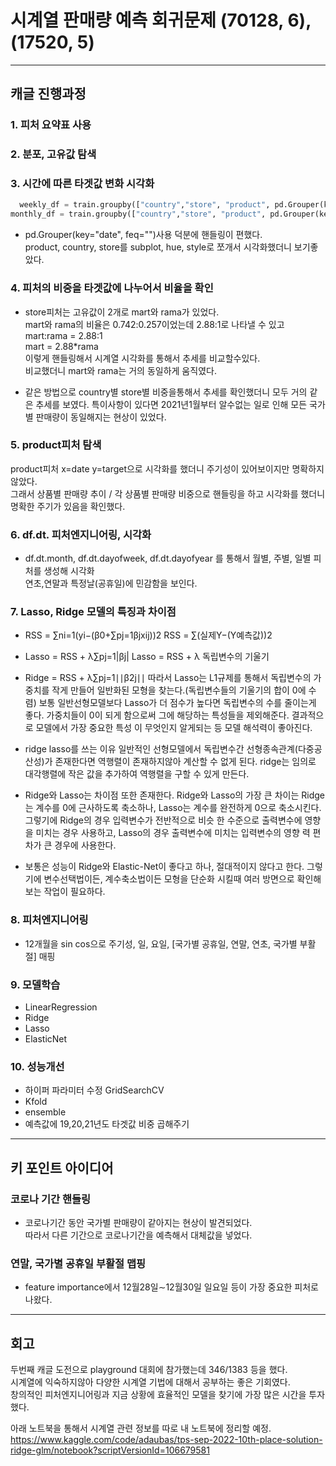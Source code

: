 # 시계열 판매량 예측 회귀문제    (70128, 6), (17520, 5)
-------------------------------------------------------------------------------------------------------------------------
## 캐글 진행과정   
### 1. 피처 요약표 사용   

### 2. 분포, 고유값 탐색

### 3. 시간에 따른 타겟값 변화 시각화
```python
  weekly_df = train.groupby(["country","store", "product", pd.Grouper(key="date", freq="W")])["num_sold"].sum().rename("num_sold").reset_index()
monthly_df = train.groupby(["country","store", "product", pd.Grouper(key="date", freq="MS")])["num_sold"].sum().rename("num_sold").reset_index()
```
  - pd.Grouper(key="date", feq="")사용 덕분에 핸들링이 편했다.  
  product, country, store를 subplot, hue, style로 쪼개서 시각화했더니 보기좋았다.

### 4. 피처의 비중을 타겟값에 나누어서 비율을 확인   
  - store피처는 고유값이 2개로 mart와 rama가 있었다.   
  mart와 rama의 비율은 0.742:0.257이었는데 2.88:1로 나타낼 수 있고   
  mart:rama = 2.88:1   
  mart = 2.88*rama   
  이렇게 핸들링해서 시계열 시각화를 통해서 추세를 비교할수있다.   
  비교했더니 mart와 rama는 거의 동일하게 움직였다.
  
   - 같은 방법으로 country별 store별 비중을통해서 추세를 확인했더니 모두 거의 같은 추세를 보였다.
    특이사항이 있다면 2021년1월부터 알수없는 일로 인해 모든 국가별 판매량이 동일해지는 현상이 있었다.  

### 5. product피처 탐색
  product피처 x=date y=target으로 시각화를 했더니 주기성이 있어보이지만 명확하지 않았다.   
  그래서 상품별 판매량 추이 / 각 상품별 판매량 비중으로 핸들링을 하고 시각화를 했더니   
  명확한 주기가 있음을 확인했다.   

### 6. df.dt. 피처엔지니어링, 시각화
  - df.dt.month, df.dt.dayofweek, df.dt.dayofyear 를 통해서 월별, 주별, 일별 피처를 생성해 시각화   
  연초,연말과 특정날(공휴일)에 민감함을 보인다.   

### 7. Lasso, Ridge 모델의 특징과 차이점   
  - RSS =  ∑ni=1(yi−(β0+∑pj=1βjxij))2 
  RSS =  ∑(실제Y−(Y예측값))2 

  - Lasso = RSS +  λ∑pj=1|βj| 
  Lasso = RSS +  λ 독립변수의 기울기

  - Ridge = RSS +  λ∑pj=1∣∣β2j∣∣ 
  따라서 Lasso는 L1규제를 통해서 독립변수의 가중치를 작게 만들어 일반화된 모형을 찾는다.(독립변수들의   기울기의 합이 0에 수렴)
  보통 일반선형모델보다 Lasso가 더 점수가 높다면 독립변수의 수를 줄이는게 좋다.
  가중치들이 0이 되게 함으로써 그에 해당하는 특성들을 제외해준다. 결과적으로 모델에서 가장 중요한 특성   이 무엇인지 알게되는 등 모델 해석력이 좋아진다.

  - ridge lasso를 쓰는 이유
  일반적인 선형모델에서 독립변수간 선형종속관계(다중공산성)가 존재한다면 역행렬이 존재하지않아 계산할     수 없게 된다.
  ridge는 임의로 대각행렬에 작은 값을 추가하여 역행렬을 구할 수 있게 만든다.

  - Ridge와 Lasso는 차이점 또한 존재한다. Ridge와 Lasso의 가장 큰 차이는 Ridge는 계수를 0에 근사하도록   축소하나, Lasso는 계수를 완전하게 0으로 축소시킨다. 그렇기에 Ridge의 경우 입력변수가 전반적으로 비슷   한 수준으로 출력변수에 영향을 미치는 경우 사용하고, Lasso의 경우 출력변수에 미치는 입력변수의 영향     력 편차가 큰 경우에 사용한다.

  - 보통은 성능이 Ridge와 Elastic-Net이 좋다고 하나, 절대적이지 않다고 한다. 그렇기에 변수선택법이든,     계수축소법이든 모형을 단순화 시킬때 여러 방면으로 확인해보는 작업이 필요하다.   
### 8. 피처엔지니어링  
  - 12개월을 sin cos으로 주기성, 일, 요일, [국가별 공휴일, 연말, 연초, 국가별 부활절] 매핑  
### 9. 모델학습
  - LinearRegression
  - Ridge
  - Lasso
  - ElasticNet
### 10. 성능개선
  - 하이퍼 파라미터 수정 GridSearchCV
  - Kfold 
  - ensemble
  - 예측값에 19,20,21년도 타겟값 비중 곱해주기

-------------------------------------------------------------------------------------------------------------------------
## 키 포인트 아이디어  
### 코로나 기간 핸들링
  - 코로나기간 동안 국가별 판매량이 같아지는 현상이 발견되었다.  
    따라서 다른 기간으로 코로나기간을 예측해서 대체값을 넣었다.
### 연말, 국가별 공휴일 부활절 맵핑
  - feature importance에서 12월28일∼12월30일 일요일 등이 가장 중요한 피처로 나왔다.
-------------------------------------------------------------------------------------------------------------------------
회고
-------------------------------------------------------------------------------------------------------------------------
두번째 캐글 도전으로 playground 대회에 참가했는데 346/1383 등을 했다.<br>
시계열에 익숙하지않아 다양한 시계열 기법에 대해서 공부하는 좋은 기회였다.  
창의적인 피처엔지니어링과 지금 상황에 효율적인 모델을 찾기에 가장 많은 시간을 투자했다.  

아래 노트북을 통해서 시계열 관련 정보를 따로 내 노트북에 정리할 예정.
https://www.kaggle.com/code/adaubas/tps-sep-2022-10th-place-solution-ridge-glm/notebook?scriptVersionId=106679581
